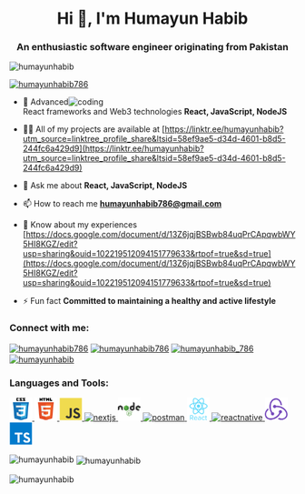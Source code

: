 <h1 align="center">Hi 👋, I'm Humayun Habib</h1>
<h3 align="center">An enthusiastic software engineer originating from Pakistan</h3>



<p align="left"> <img src="https://komarev.com/ghpvc/?username=humayunhabib&label=Profile%20views&color=0e75b6&style=flat" alt="humayunhabib" /> </p>

<p align="left"> <a href="https://twitter.com/humayunhabib786" target="blank"><img src="https://img.shields.io/twitter/follow/humayunhabib786?logo=twitter&style=for-the-badge" alt="humayunhabib786" /></a> </p>

<img align="right" alt="coding" width="400" src="https://cdn.dribbble.com/users/298384/screenshots/3897360/media/7d50c2bff6e17d4f9644373c9af44234.gif">

- 🌱 Advanced React frameworks and Web3 technologies **React, JavaScript, NodeJS**

- 👨‍💻 All of my projects are available at [https://linktr.ee/humayunhabib?utm_source=linktree_profile_share&ltsid=58ef9ae5-d34d-4601-b8d5-244fc6a429d9](https://linktr.ee/humayunhabib?utm_source=linktree_profile_share&ltsid=58ef9ae5-d34d-4601-b8d5-244fc6a429d9)

- 💬 Ask me about **React, JavaScript, NodeJS**

- 📫 How to reach me **humayunhabib786@gmail.com**

- 📄 Know about my experiences [https://docs.google.com/document/d/13Z6jqjBSBwb84uqPrCApqwbWY5HI8KGZ/edit?usp=sharing&ouid=102219512094151779633&rtpof=true&sd=true](https://docs.google.com/document/d/13Z6jqjBSBwb84uqPrCApqwbWY5HI8KGZ/edit?usp=sharing&ouid=102219512094151779633&rtpof=true&sd=true)

- ⚡ Fun fact **Committed to maintaining a healthy and active lifestyle**

<h3 align="left">Connect with me:</h3>
<p align="left">
<a href="https://twitter.com/humayunhabib786" target="blank"><img align="center" src="https://raw.githubusercontent.com/rahuldkjain/github-profile-readme-generator/master/src/images/icons/Social/twitter.svg" alt="humayunhabib786" height="30" width="40" /></a>
<a href="https://linkedin.com/in/humayunhabib786" target="blank"><img align="center" src="https://raw.githubusercontent.com/rahuldkjain/github-profile-readme-generator/master/src/images/icons/Social/linked-in-alt.svg" alt="humayunhabib786" height="30" width="40" /></a>
<a href="https://instagram.com/humayunhabib_786" target="blank"><img align="center" src="https://raw.githubusercontent.com/rahuldkjain/github-profile-readme-generator/master/src/images/icons/Social/instagram.svg" alt="humayunhabib_786" height="30" width="40" /></a>
<a href="https://www.youtube.com/c/humayunhabib" target="blank"><img align="center" src="https://raw.githubusercontent.com/rahuldkjain/github-profile-readme-generator/master/src/images/icons/Social/youtube.svg" alt="humayunhabib" height="30" width="40" /></a>
</p>

<h3 align="left">Languages and Tools:</h3>
<p align="left"> <a href="https://www.w3schools.com/css/" target="_blank" rel="noreferrer"> <img src="https://raw.githubusercontent.com/devicons/devicon/master/icons/css3/css3-original-wordmark.svg" alt="css3" width="40" height="40"/> </a> <a href="https://www.w3.org/html/" target="_blank" rel="noreferrer"> <img src="https://raw.githubusercontent.com/devicons/devicon/master/icons/html5/html5-original-wordmark.svg" alt="html5" width="40" height="40"/> </a> <a href="https://developer.mozilla.org/en-US/docs/Web/JavaScript" target="_blank" rel="noreferrer"> <img src="https://raw.githubusercontent.com/devicons/devicon/master/icons/javascript/javascript-original.svg" alt="javascript" width="40" height="40"/> </a> <a href="https://nextjs.org/" target="_blank" rel="noreferrer"> <img src="https://cdn.worldvectorlogo.com/logos/nextjs-2.svg" alt="nextjs" width="40" height="40"/> </a> <a href="https://nodejs.org" target="_blank" rel="noreferrer"> <img src="https://raw.githubusercontent.com/devicons/devicon/master/icons/nodejs/nodejs-original-wordmark.svg" alt="nodejs" width="40" height="40"/> </a> <a href="https://postman.com" target="_blank" rel="noreferrer"> <img src="https://www.vectorlogo.zone/logos/getpostman/getpostman-icon.svg" alt="postman" width="40" height="40"/> </a> <a href="https://reactjs.org/" target="_blank" rel="noreferrer"> <img src="https://raw.githubusercontent.com/devicons/devicon/master/icons/react/react-original-wordmark.svg" alt="react" width="40" height="40"/> </a> <a href="https://reactnative.dev/" target="_blank" rel="noreferrer"> <img src="https://reactnative.dev/img/header_logo.svg" alt="reactnative" width="40" height="40"/> </a> <a href="https://redux.js.org" target="_blank" rel="noreferrer"> <img src="https://raw.githubusercontent.com/devicons/devicon/master/icons/redux/redux-original.svg" alt="redux" width="40" height="40"/> </a> <a href="https://www.typescriptlang.org/" target="_blank" rel="noreferrer"> <img src="https://raw.githubusercontent.com/devicons/devicon/master/icons/typescript/typescript-original.svg" alt="typescript" width="40" height="40"/> </a> </p>

<p><img align="left" src="https://github-readme-stats.vercel.app/api/top-langs?username=humayunhabib&show_icons=true&locale=en&layout=compact" alt="humayunhabib" /></p>

<p>&nbsp;<img align="center" src="https://github-readme-stats.vercel.app/api?username=humayunhabib&show_icons=true&locale=en" alt="humayunhabib" /></p>

<p><img align="center" src="https://github-readme-streak-stats.herokuapp.com/?user=humayunhabib&" alt="humayunhabib" /></p>
